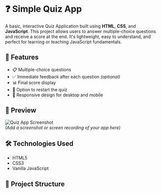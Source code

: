 # ❓ Simple Quiz App

A basic, interactive Quiz Application built using **HTML**, **CSS**, and **JavaScript**. This project allows users to answer multiple-choice questions and receive a score at the end. It's lightweight, easy to understand, and perfect for learning or teaching JavaScript fundamentals.

## 🚀 Features

- 📋 Multiple-choice questions
- ✅ Immediate feedback after each question *(optional)*
- 📊 Final score display
- 🔁 Option to restart the quiz
- 📱 Responsive design for desktop and mobile

## 📸 Preview

![Quiz App Screenshot](screenshot.png)  
*(Add a screenshot or screen recording of your app here)*

## 🛠 Technologies Used

- HTML5
- CSS3
- Vanilla JavaScript

## 📂 Project Structure


